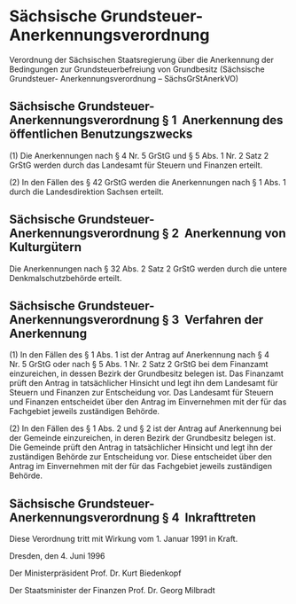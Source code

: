 # Sächsische Grundsteuer-Anerkennungsverordnung

Verordnung der Sächsischen Staatsregierung über die Anerkennung der Bedingungen zur Grundsteuerbefreiung von Grundbesitz (Sächsische Grundsteuer- Anerkennungsverordnung – SächsGrStAnerkVO)

## Sächsische Grundsteuer-Anerkennungsverordnung § 1  Anerkennung des öffentlichen Benutzungszwecks

(1) Die Anerkennungen nach § 4 Nr. 5 
        GrStG und § 5 Abs. 1 Nr. 2 Satz 2 
        GrStG werden durch das Landesamt für Steuern und Finanzen erteilt.

(2) In den Fällen des § 42 
        GrStG werden die Anerkennungen nach § 1 Abs. 1 durch die Landesdirektion Sachsen erteilt.


## Sächsische Grundsteuer-Anerkennungsverordnung § 2  Anerkennung von Kulturgütern

Die Anerkennungen nach § 32 Abs. 2 Satz 2 
        GrStG werden durch die untere Denkmalschutzbehörde erteilt.


## Sächsische Grundsteuer-Anerkennungsverordnung § 3  Verfahren der Anerkennung

(1) In den Fällen des § 1 Abs. 1 ist der Antrag auf Anerkennung nach § 4 Nr. 5 
GrStG oder nach § 5 Abs. 1 Nr. 2 Satz 2 
        GrStG bei dem Finanzamt einzureichen, in dessen Bezirk der Grundbesitz belegen ist. Das Finanzamt prüft den Antrag in tatsächlicher Hinsicht und legt ihn dem Landesamt für Steuern und Finanzen zur Entscheidung vor. Das Landesamt für Steuern und Finanzen entscheidet über den Antrag im Einvernehmen mit der für das Fachgebiet jeweils zuständigen Behörde.

(2) In den Fällen des § 1 Abs. 2 und § 2 ist der Antrag auf Anerkennung bei der Gemeinde einzureichen, in deren Bezirk der Grundbesitz belegen ist. Die Gemeinde prüft den Antrag in tatsächlicher Hinsicht und legt ihn der zuständigen Behörde zur Entscheidung vor. Diese entscheidet über den Antrag im Einvernehmen mit der für das Fachgebiet jeweils zuständigen Behörde.


## Sächsische Grundsteuer-Anerkennungsverordnung § 4  Inkrafttreten

Diese Verordnung tritt mit Wirkung vom 1. Januar 1991 in Kraft.

Dresden, den 4. Juni 1996

Der Ministerpräsident 
         Prof. Dr. Kurt Biedenkopf

Der Staatsminister der Finanzen 
         Prof. Dr. Georg Milbradt

